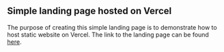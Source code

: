 ## Simple landing page hosted on Vercel

The purpose of creating this simple landing page is to demonstrate how to host static website on Vercel.  The link to the landing page can be found <a href="https://simple-landing-page-ten.vercel.app/">here</a>.
